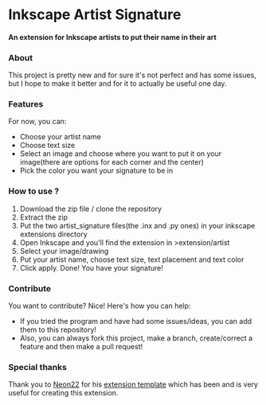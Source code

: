 # Inkscape Artist Signature
#### An extension for Inkscape artists to put their name in their art
### About

This project is pretty new and for sure it's not perfect and has some issues, 
but I hope to make it better and for it to actually be useful one day.

### Features

For now, you can:
- Choose your artist name
- Choose text size
- Select an image and choose where you want to put it on your image(there are options for each corner and the center)
- Pick the color you want your signature to be in

### How to use ?

1. Download the zip file / clone the repository
2. Extract the zip
3. Put the two artist_signature files(the .inx and .py ones) in your inkscape extensions directory
4. Open Inkscape and you'll find the extension in >extension/artist
5. Select your image/drawing
6. Put your artist name, choose text size, text placement and text color
7. Click apply. Done! You have your signature!

### Contribute

You want to contribute? Nice! Here's how you can help:

- If you tried the program and have had some issues/ideas, you can add them to this repository!
- Also, you can always fork this project, make a branch, create/correct a feature and then make a pull request!

### Special thanks
Thank you to [Neon22](https://github.com/Neon22) for his [extension template](https://github.com/Neon22/inkscape_extension_template) which has been and is very useful for creating this extension.